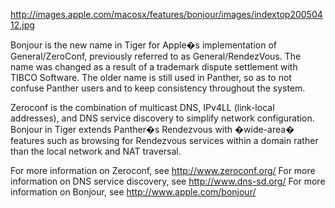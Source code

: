 

http://images.apple.com/macosx/features/bonjour/images/indextop20050412.jpg

Bonjour is the new name in Tiger for Apple�s implementation of General/ZeroConf, previously referred to as General/RendezVous. The name was changed as a result of a trademark dispute settlement with TIBCO Software. The older name is still used in Panther, so as to not confuse Panther users and to keep consistency throughout the system.

Zeroconf is the combination of multicast DNS, IPv4LL (link-local addresses), and DNS service discovery to simplify network configuration. Bonjour in Tiger extends Panther�s Rendezvous with �wide-area� features such as browsing for Rendezvous services within a domain rather than the local network and NAT traversal.

For more information on Zeroconf, see http://www.zeroconf.org/
For more information on DNS service discovery, see http://www.dns-sd.org/
For more information on Bonjour, see http://www.apple.com/bonjour/